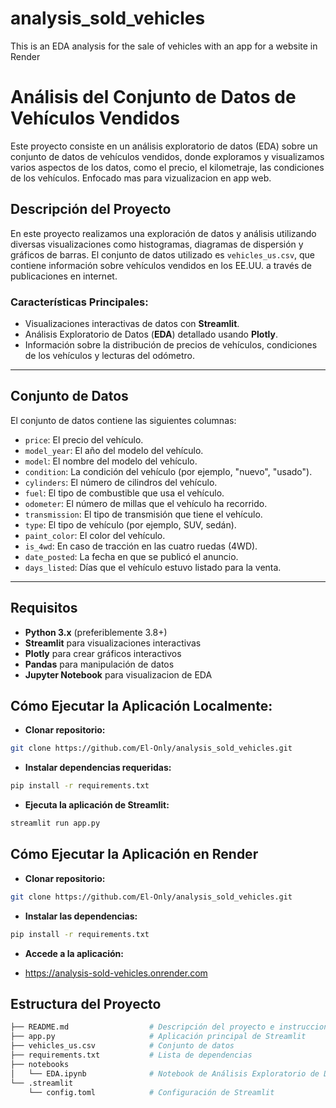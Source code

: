 # analysis_sold_vehicles
This is an EDA analysis for the sale of vehicles with an app for a website in Render

# Análisis del Conjunto de Datos de Vehículos Vendidos

Este proyecto consiste en un análisis exploratorio de datos (EDA) sobre un conjunto de datos de vehículos vendidos, donde exploramos y visualizamos varios aspectos de los datos, como el precio, el kilometraje, las condiciones de los vehículos. Enfocado mas para vizualizacion en app web.

## Descripción del Proyecto

En este proyecto realizamos una exploración de datos y análisis utilizando diversas visualizaciones como histogramas, diagramas de dispersión y gráficos de barras. El conjunto de datos utilizado es `vehicles_us.csv`, que contiene información sobre vehículos vendidos en los EE.UU. a través de publicaciones en internet.

### Características Principales:
- Visualizaciones interactivas de datos con **Streamlit**.
- Análisis Exploratorio de Datos (**EDA**) detallado usando **Plotly**.
- Información sobre la distribución de precios de vehículos, condiciones de los vehículos y lecturas del odómetro.

---

## Conjunto de Datos

El conjunto de datos contiene las siguientes columnas:
- `price`: El precio del vehículo.
- `model_year`: El año del modelo del vehículo.
- `model`: El nombre del modelo del vehículo.
- `condition`: La condición del vehículo (por ejemplo, "nuevo", "usado").
- `cylinders`: El número de cilindros del vehículo.
- `fuel`: El tipo de combustible que usa el vehículo.
- `odometer`: El número de millas que el vehículo ha recorrido.
- `transmission`: El tipo de transmisión que tiene el vehículo.
- `type`: El tipo de vehículo (por ejemplo, SUV, sedán).
- `paint_color`: El color del vehículo.
- `is_4wd`: En caso de tracción en las cuatro ruedas (4WD).
- `date_posted`: La fecha en que se publicó el anuncio.
- `days_listed`: Días que el vehículo estuvo listado para la venta.

---

## Requisitos

- **Python 3.x** (preferiblemente 3.8+)
- **Streamlit** para visualizaciones interactivas
- **Plotly** para crear gráficos interactivos
- **Pandas** para manipulación de datos
- **Jupyter Notebook** para visualizacion de EDA


## Cómo Ejecutar la Aplicación Localmente:

- **Clonar repositorio:**
```bash
git clone https://github.com/El-Only/analysis_sold_vehicles.git
```
- **Instalar dependencias requeridas:**
```bash
pip install -r requirements.txt
```
- **Ejecuta la aplicación de Streamlit:**
```bash
streamlit run app.py
```

## Cómo Ejecutar la Aplicación en Render

- **Clonar repositorio:**
```bash
git clone https://github.com/El-Only/analysis_sold_vehicles.git
```
- **Instalar las dependencias:**
```bash
pip install -r requirements.txt
```
- **Accede a la aplicación:**

- https://analysis-sold-vehicles.onrender.com


## Estructura del Proyecto

```bash
├── README.md                  # Descripción del proyecto e instrucciones
├── app.py                     # Aplicación principal de Streamlit
├── vehicles_us.csv            # Conjunto de datos
├── requirements.txt           # Lista de dependencias
├── notebooks
│   └── EDA.ipynb              # Notebook de Análisis Exploratorio de Datos (EDA)
└── .streamlit
    └── config.toml            # Configuración de Streamlit
